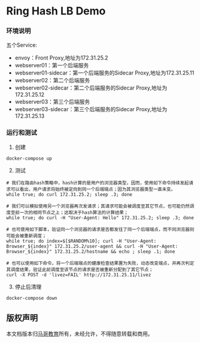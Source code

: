 # Ring Hash LB Demo

### 环境说明
五个Service:
- envoy：Front Proxy,地址为172.31.25.2
- webserver01：第一个后端服务
- webserver01-sidecar：第一个后端服务的Sidecar Proxy,地址为172.31.25.11
- webserver02：第二个后端服务
- webserver02-sidecar：第二个后端服务的Sidecar Proxy,地址为172.31.25.12
- webserver03：第三个后端服务
- webserver03-sidecar：第三个后端服务的Sidecar Proxy,地址为172.31.25.13

### 运行和测试
1. 创建
```
docker-compose up
```

2. 测试
```
# 我们在路由hash策略中，hash计算的是用户的浏览器类型，因而，使用如下命令持续发起请求可以看出，用户请求将始终被定向到同一个后端端点；因为其浏览器类型一直未变。
while true; do curl 172.31.25.2; sleep .3; done

# 我们可以模拟使用另一个浏览器再次发请求；其请求可能会被调度至其它节点，也可能仍然调度至前一次的相同节点之上；这取决于hash算法的计算结果；
while true; do curl -H "User-Agent: Hello" 172.31.25.2; sleep .3; done

# 也可使用如下脚本，验证同一个浏览器的请求是否都发往了同一个后端端点，而不同浏览器则可能会被重新调度；
while true; do index=$[$RANDOM%10]; curl -H "User-Agent: Browser_${index}" 172.31.25.2/user-agent && curl -H "User-Agent: Browser_${index}" 172.31.25.2/hostname && echo ; sleep .1; done

# 也可以使用如下命令，将一个后端端点的健康检查结果置为失败，动态改变端点，并再次判定其调度结果，验证此前调度至该节点的请求是否被重新分配到了其它节点；
curl -X POST -d 'livez=FAIL' http://172.31.25.11/livez
```

3. 停止后清理
```
docker-compose down
```

## 版权声明
本文档版本归[马哥教育](www.magedu.com)所有，未经允许，不得随意转载和商用。
